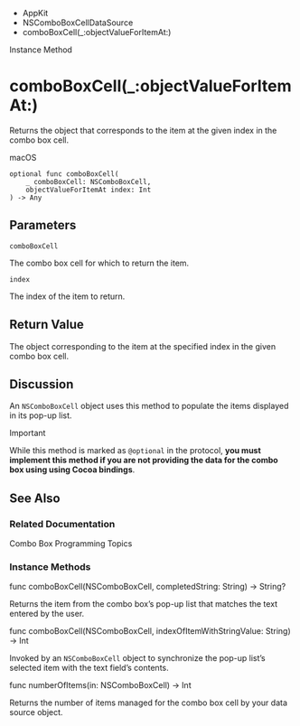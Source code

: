 

- AppKit
- NSComboBoxCellDataSource
-  comboBoxCell(\_:objectValueForItemAt:) 

Instance Method

# comboBoxCell(\_:objectValueForItemAt:)

Returns the object that corresponds to the item at the given index in the combo box cell.

macOS

``` source
optional func comboBoxCell(
    _ comboBoxCell: NSComboBoxCell,
    objectValueForItemAt index: Int
) -> Any
```

## Parameters 

`comboBoxCell`  

The combo box cell for which to return the item.

`index`  

The index of the item to return.

## Return Value

The object corresponding to the item at the specified index in the given combo box cell.

## Discussion

An `NSComboBoxCell` object uses this method to populate the items displayed in its pop-up list.

Important

While this method is marked as `@optional` in the protocol, **you must implement this method if you are not providing the data for the combo box using using Cocoa bindings**.

## See Also

### Related Documentation

Combo Box Programming Topics

### Instance Methods

func comboBoxCell(NSComboBoxCell, completedString: String) -> String?

Returns the item from the combo box’s pop-up list that matches the text entered by the user.

func comboBoxCell(NSComboBoxCell, indexOfItemWithStringValue: String) -> Int

Invoked by an `NSComboBoxCell` object to synchronize the pop-up list’s selected item with the text field’s contents.

func numberOfItems(in: NSComboBoxCell) -> Int

Returns the number of items managed for the combo box cell by your data source object.


